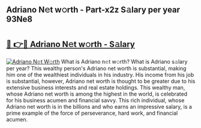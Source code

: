 ## Adriano N𝚎t w𝚘rth - Part-x2z S𝚊lary per year 93Ne8

# <h2><a href="http://gc4b9ki.nevu.top/?p=Adriano">🔗 👉🔴 Adriano N𝚎t w𝚘rth - S𝚊lary</a></h2>

[![Adriano N𝚎t W𝚘rth](https://i.imgur.com/Oavwk0R.jpeg)](http://gc4b9ki.nevu.top/?p=Adriano)
What is Adriano n𝚎t w𝚘rth? What is Adriano s𝚊lary per year?
This wealthy person's Adriano net worth is substantial, making him one of the wealthiest individuals in his industry. His income from his job is substantial, however, Adriano net worth is thought to be greater due to his extensive business interests and real estate holdings. This wealthy man, whose Adriano net worth is among the highest in the world, is celebrated for his business acumen and financial savvy. This rich individual, whose Adriano net worth is in the billions and who earns an impressive salary, is a prime example of the force of perseverance, hard work, and financial acumen.
